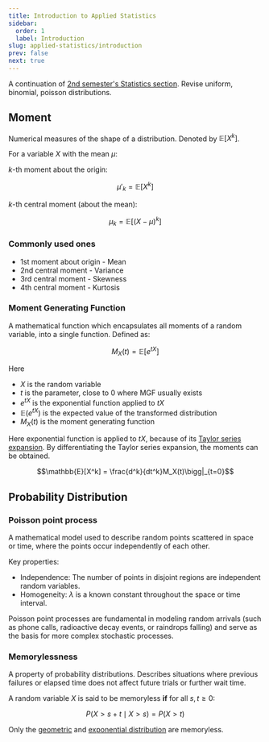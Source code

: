 ```yaml
---
title: Introduction to Applied Statistics
sidebar:
  order: 1
  label: Introduction
slug: applied-statistics/introduction
prev: false
next: true
---
```


A continuation of [2nd semester's Statistics section](https://s2.sahithyan.dev/methods-of-mathematics/statistics/introduction/). Revise uniform, binomial, poisson distributions.

## Moment

Numerical measures of the shape of a distribution. Denoted by $\mathbb{E}[X^k]$.

For a variable $X$ with the mean $\mu$:

$k$-th moment about the origin:

```math
\mu'_k = \mathbb{E}[X^k]
```

$k$-th central moment (about the mean):

```math
\mu_k = \mathbb{E}[(X - \mu)^k]
```

### Commonly used ones

- 1st moment about origin - Mean
- 2nd central moment - Variance
- 3rd central moment - Skewness
- 4th central moment - Kurtosis

### Moment Generating Function

A mathematical function which encapsulates all moments of a random variable, into a single function. Defined as:

```math
M_X(t) = \mathbb{E}[e^{tX}]
```

Here

- $X$ is the random variable
- $t$ is the parameter, close to 0 where MGF usually exists
- $e^{tX}$ is the exponential function applied to $tX$
- $\mathbb{E}(e^{tX})$ is the expected value of the transformed distribution
- $M_X(t)$ is the moment generating function

Here exponential function is applied to $tX$, because of its [Taylor series expansion](https://s1.sahithyan.dev/mathematics/real-analysis/taylor-series/#ex). By differentiating the Taylor series expansion, the moments can be obtained.

```math
\mathbb{E}[X^k] = \frac{d^k}{dt^k}M_X(t)\bigg|_{t=0}
```

## Probability Distribution

### Poisson point process

A mathematical model used to describe random points scattered in space or time, where the points occur independently of each other.

Key properties:

- Independence: The number of points in disjoint regions are independent random variables.
- Homogeneity: $\lambda$ is a known constant throughout the space or time interval.

Poisson point processes are fundamental in modeling random arrivals (such as phone calls, radioactive decay events, or raindrops falling) and serve as the basis for more complex stochastic processes.

### Memorylessness

A property of probability distributions. Describes situations where previous failures or elapsed time does not affect future trials or further wait time.

A random variable $X$ is said to be memoryless **if** for all $s, t \geq 0$:

```math
P(X > s + t \mid X > s) = P(X > t)
```

Only the [geometric](/applied-statistics/geometric-distribution/) and [exponential distribution](/applied-statistics/07-exponential-distribution/) are memoryless.
